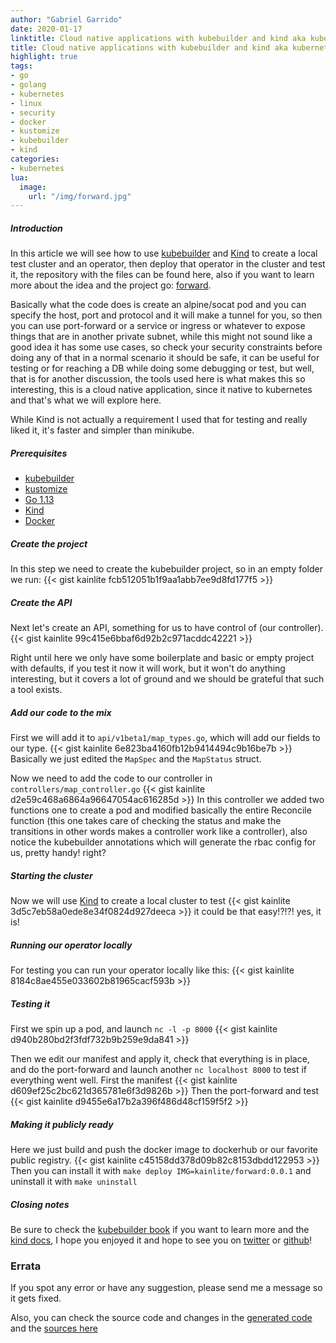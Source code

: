 ```yaml
---
author: "Gabriel Garrido"
date: 2020-01-17
linktitle: Cloud native applications with kubebuilder and kind aka kubernetes operators
title: Cloud native applications with kubebuilder and kind aka kubernetes operators
highlight: true
tags:
- go
- golang
- kubernetes
- linux
- security
- docker
- kustomize
- kubebuilder
- kind
categories:
- kubernetes
lua:
  image:
    url: "/img/forward.jpg"
---
```


##### **Introduction**
In this article we will see how to use [kubebuilder](https://github.com/kubernetes-sigs/kubebuilder) and [Kind](https://github.com/kubernetes-sigs/kind) to create a local test cluster and an operator, then deploy that operator in the cluster and test it, the repository with the files can be found here, also if you want to learn more about the idea and the project go: [forward](https://github.com/kainlite/forward).

Basically what the code does is create an alpine/socat pod and you can specify the host, port and protocol and it will make a tunnel for you, so then you can use port-forward or a service or ingress or whatever to expose things that are in another private subnet, while this might not sound like a good idea it has some use cases, so check your security constraints before doing any of that in a normal scenario it should be safe, it can be useful for testing or for reaching a DB while doing some debugging or test, but well, that is for another discussion, the tools used here is what makes this so interesting, this is a cloud native application, since it native to kubernetes and that's what we will explore here.

While Kind is not actually a requirement I used that for testing and really liked it, it's faster and simpler than minikube.

##### **Prerequisites**
* [kubebuilder](https://github.com/kubernetes-sigs/kubebuilder)
* [kustomize](https://github.com/kubernetes-sigs/kustomize)
* [Go 1.13](https://golang.org/dl/)
* [Kind](https://github.com/kubernetes-sigs/kind)
* [Docker](https://hub.docker.com/?overlay=onboarding)

##### Create the project
In this step we need to create the kubebuilder project, so in an empty folder we run:
{{< gist kainlite  fcb512051b1f9aa1abb7ee9d8fd177f5 >}}

##### Create the API
Next let's create an API, something for us to have control of (our controller).
{{< gist kainlite 99c415e6bbaf6d92b2c971acddc42221 >}}

Right until here we only have some boilerplate and basic or empty project with defaults, if you test it now it will work, but it won't do anything interesting, but it covers a lot of ground and we should be grateful that such a tool exists.

##### Add our code to the mix
First we will add it to `api/v1beta1/map_types.go`, which will add our fields to our type.
{{< gist kainlite 6e823ba4160fb12b9414494c9b16be7b >}}
Basically we just edited the `MapSpec` and the `MapStatus` struct.

Now we need to add the code to our controller in `controllers/map_controller.go`
{{< gist kainlite d2e59c468a6864a96647054ac616285d >}}
In this controller we added two functions one to create a pod and modified basically the entire Reconcile function (this one takes care of checking the status and make the transitions in other words makes a controller work like a controller), also notice the kubebuilder annotations which will generate the rbac config for us, pretty handy! right?

##### Starting the cluster
Now we will use [Kind](https://github.com/kubernetes-sigs/kind) to create a local cluster to test
{{< gist kainlite 3d5c7eb58a0ede8e34f0824d927deeca >}}
it could be that easy!?!?! yes, it is!

##### Running our operator locally
For testing you can run your operator locally like this:
{{< gist kainlite 8184c8ae455e033602b81965cacf593b >}}

##### Testing it
First we spin up a pod, and launch `nc -l -p 8000`
{{< gist kainlite d940b280bd2f3fdf732b9b259e9da841 >}}

Then we edit our manifest and apply it, check that everything is in place, and do the port-forward and launch another `nc localhost 8000` to test if everything went well.
First the manifest
{{< gist kainlite d609ef25c2bc621d365781e6f3d9826b >}}
Then the port-forward and test
{{< gist kainlite d9455e6a17b2a396f486d48cf159f5f2 >}}

##### Making it publicly ready
Here we just build and push the docker image to dockerhub or our favorite public registry.
{{< gist kainlite c45158dd378d09b82c8153dbdd122953 >}}
Then you can install it with `make deploy IMG=kainlite/forward:0.0.1` and uninstall it with `make uninstall`

##### **Closing notes**
Be sure to check the [kubebuilder book](https://book.kubebuilder.io/) if you want to learn more and the [kind docs](https://kind.sigs.k8s.io/docs/user/quick-start), I hope you enjoyed it and hope to see you on [twitter](https://twitter.com/kainlite) or [github](https://github.com/kainlite)!

### Errata
If you spot any error or have any suggestion, please send me a message so it gets fixed.

Also, you can check the source code and changes in the [generated code](https://github.com/kainlite/kainlite.github.io) and the [sources here](https://github.com/kainlite/blog)
